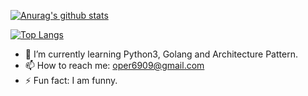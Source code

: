 [![Anurag's github stats](https://github-readme-stats.vercel.app/api?username=fregataa&custom_title=Fregataa%27s%20Github%20Stats&hide=prs&count_private=true&show_icons=true&theme=chartreuse-dark)](https://github.com/anuraghazra/github-readme-stats)

[![Top Langs](https://github-readme-stats.vercel.app/api/top-langs/?username=fregataa&custom_title=The%20Languages%20I%20Love&count_private=true&layout=compact&theme=chartreuse-dark)](https://github.com/anuraghazra/github-readme-stats)

<!--
**fregataa/fregataa** is a ✨ _special_ ✨ repository because its `README.md` (this file) appears on your GitHub profile.

Here are some ideas to get you started:


- 🔭 I’m currently working on ...
- 👯 I’m looking to collaborate on ...
- 🤔 I’m looking for help with ...
- 💬 Ask me about ...
- 😄 Pronouns: ...

-->
- 🌱 I’m currently learning Python3, Golang and Architecture Pattern.
- 📫 How to reach me: oper6909@gmail.com
- ⚡ Fun fact: I am funny.
